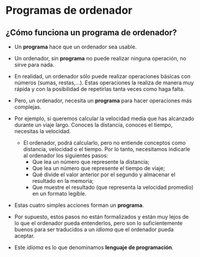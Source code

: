 # Programas de ordenador

## ¿Cómo funciona un programa de ordenador?

* Un **programa** hace que un ordenador sea usable.
* Un ordenador, sin **programa** no puede realizar ninguna operación, no sirve para nada.
* En realidad, un ordenador sólo puede realizar operaciones básicas con números (sumas, restas,...). Estas operaciones la realiza de manera muy rápida y con la posibilidad de repetirlas tanta veces como haga falta.
* Pero, un ordenador, necesita un **programa** para hacer operaciones más complejas.
* Por ejemplo, si queremos calcular la velocidad media que has alcanzado durante un viaje largo. Conoces la distancia, conoces el tiempo, necesitas la velocidad.
    * El ordenador, podrá calcularlo, pero no entiende conceptos como distancia, velocidad o el tiempo. Por lo tanto, necesitamos indicarle al ordenador los siguientes pasos:
        * Que lea un número que represente la distancia;
        * Que lea un número que represente el tiempo de viaje;
        * Qué divide el valor anterior por el segundo y almacenar el resultado en la memoria;
        * Que muestre el resultado (que representa la velocidad promedio) en un formato legible.

* Estas cuatro simples acciones forman un **programa**. 
* Por supuesto, estos pasos no están formalizados y están muy lejos de lo que el ordenador pueda entenderlos, pero son lo suficientemente buenos para ser traducidos a un *idioma* que el ordenador pueda aceptar.
* Este *idioma* es lo que denominamos **lenguaje de programación**.